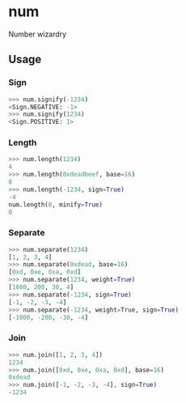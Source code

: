 # num
Number wizardry

## Usage

### Sign
```python
>>> num.signify(-1234)
<Sign.NEGATIVE: -1>
>>> num.signify(1234)
<Sign.POSITIVE: 1>
```

### Length
```python
>>> num.length(1234)
4
>>> num.length(0xdeadbeef, base=16)
8
>>> num.length(-1234, sign=True)
-4
num.length(0, minify=True)
0
```

### Separate
```python
>>> num.separate(1234)
[1, 2, 3, 4]
>>> num.separate(0xdead, base=16)
[0xd, 0xe, 0xa, 0xd]
>>> num.separate(1234, weight=True)
[1000, 200, 30, 4]
>>> num.separate(-1234, sign=True)
[-1, -2, -3, -4]
>>> num.separate(-1234, weight=True, sign=True)
[-1000, -200, -30, -4]
```

### Join
```python
>>> num.join([1, 2, 3, 4])
1234
>>> num.join([0xd, 0xe, 0xa, 0xd], base=16)
0xdead
>>> num.join([-1, -2, -3, -4], sign=True) 
-1234
```